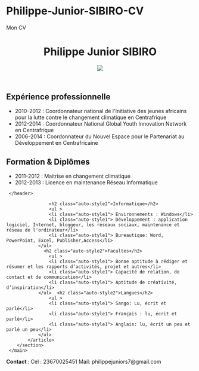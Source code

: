 # Philippe-Junior-SIBIRO-CV
Mon CV
<!DOCTYPE html>
<html>

<head>
    <meta charset="utf-8">
    <title>CV</title>
    <link rel="stylesheet" type="text/css" href="css/style.css">
    <link rel="stylesheet" type="text/css" href="bootstrap-3.3.4-dist/css/bootstrap.min.css"
</head>
<body>
    <header style="text-align: center">
        <h1>Philippe Junior SIBIRO</h1>
        <img src="images/D/images/junior.jpg">
    </header>
             <main class="container">
        <section>
            <article class="auto-style1">
                <h2 class="auto-style2">Expérience professionnelle</h2>
                 <ul >
                    <li class="auto-style1">2010-2012 : Coordonnateur national de l'Initiative des jeunes africains  pour la lutte contre le changement climatique en Centrafrique </li>
                    <li class="auto-style1"> 2012-2014 : Coordonnateur National Global Youth Innovation Network en Centrafrique</li>
                    <li class="auto-style1">2006-2014 : Coordonnateur du Nouvel Espace pour le Partenariat au Développement en Centrafricaine </li>
                </ul>
                    <h2 class="auto-style2">Formation & Diplômes</h2>
                    <ul >
                    <li class="auto-style1"> 2011-2012 : Maitrise en changement climatique</li>
                    <li class="auto-style1"> 2012-2013 : Licence en maintenance Réseau Informatique</li>
                </ul>
      
</style>

     </header>

                    <h2 class="auto-style2">Informatique</h2>
                    <ul >
                    <li class="auto-style1"> Environnements : Windows</li>
                    <li class="auto-style1"> Développement : application logiciel, Internet, bloggeur, les réseaux sociaux, maintenance et réseau de l'ordinateur</li>
                    <li class="auto-style1"> Bureautique: Word, PowerPoint, Excel, Publisher,Access</li>
                </ul>
                  <h2 class="auto-style2">Facultes</h2>
                    <ul >
                    <li class="auto-style1"> Bonne aptitude à rédiger et résumer et les rapports d’activités, projet et autres</li>
                    <li class="auto-style1"> Capacité de relation, de contact et de communication</li>
                    <li class="auto-style1"> Aptitude de créativité, d’inspiration</li>
                </ul>  <h2 class="auto-style2">Langues</h2>
                    <ul >
                    <li class="auto-style1"> Sango: Lu, écrit et parlé</li>
                    <li class="auto-style1"> Français : lu, écrit et parlé</li>
                    <li class="auto-style1"> Anglais: lu, écrit un peu et parlé un peu</li>
                </ul>
            </article>
        </section>
     </main>
<footer>
<p class="auto-style2"> <strong>Contact </strong>:
    Cel : 23670025451
    Mail: philippejuniors7@gmail.com
</footer>

</body>
</html>
